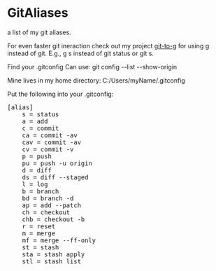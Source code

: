# GitAliases
a list of my git aliases.

For even faster git ineraction check out my project <a href="https://github.com/KyleScharnhorst/git-to-g">git-to-g</a> for using g instead of git. E.g., g s instead of git status or git s.

Find your .gitconfig
Can use:
git config --list --show-origin

Mine lives in my home directory:
C:/Users/myName/.gitconfig

Put the following into your .gitconfig:
<pre>
[alias]
	s = status
	a = add
	c = commit
	ca = commit -av
	cav = commit -av
	cv = commit -v
	p = push
	pu = push -u origin
	d = diff
	ds = diff --staged
	l = log
	b = branch
	bd = branch -d
	ap = add --patch
	ch = checkout
	chb = checkout -b
	r = reset
	m = merge
	mf = merge --ff-only
	st = stash
	sta = stash apply
	stl = stash list
</pre>
